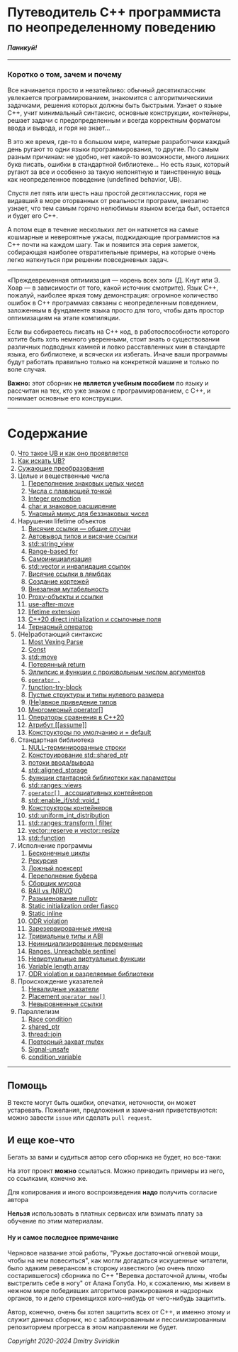 # Путеводитель C++ программиста по неопределенному поведению

#### *Паникуй!*

--------------

### Коротко о том, зачем и почему

Все начинается просто и незатейливо: обычный десятиклассник увлекается программированием, знакомится с алгоритмическими задачками, решения которых должны быть быстрыми. Узнает о языке C++, учит минимальный синтаксис, основные конструкции, контейнеры, решает задачи с предопределенным и всегда корректным форматом ввода и вывода, и горя не знает...

В это же время, где-то в большом мире, матерые разработчики каждый день ругают то одни языки программирования, то другие. По самым разным причинам: не удобно, нет какой-то возможности, много лишних букв писать, ошибки в стандартной библиотеке... Но есть язык, который ругают за все и особенно за такую непонятную и таинственную вещь как неопределенное поведение (undefined behavior, UB).

Спустя лет пять или шесть наш простой десятиклассник, горя не видавший в море оторванных от реальности программ, внезапно узнает, что тем самым горячо нелюбимым языком всегда был, остается и будет его C++.

А потом еще в течение нескольких лет он наткнется на самые кошмарные и невероятные ужасы, поджидающие программистов на C++ почти на каждом шагу. Так и появится эта серия заметок, собирающая наиболее отвратительные примеры, на которые очень легко наткнуться при решении повседневных задач.

--------------

«Преждевременная оптимизация — корень всех зол» (Д. Кнут или Э. Хоар — в зависимости от того, какой источник смотрите). Язык С++, пожалуй, наиболее яркая тому демонстрация: огромное количество ошибок в C++ программах связаны
с неопределенным поведением, заложенным в фундаменте языка просто для того, чтобы дать простор оптимизациям на этапе компиляции.

Если вы собираетесь писать на C++ код, в работоспособности которого хотите быть хоть немного уверенными, стоит знать о существовании различных  подводных камней и ловко расставленных мин в стандарте языка, его библиотеке, и всячески их избегать. Иначе ваши программы будут работать правильно только на конкретной машине и только по воле случая.


**Важно:** этот сборник **не является учебным пособием** по языку и рассчитан на тех, кто уже знаком с программированием, с C++, и понимает основные его конструкции.

----


# Содержание
0. [Что такое UB и как оно проявляется](what_is_ub.md)
1. [Как искать UB?](how_to_find_ub.md)
2. [Сужающие преобразования](numeric/narrowing.md)
3. Целые и вещественные числа
   1. [Переполнение знаковых целых чисел](numeric/overflow.md)
   2. [Числа с плавающей точкой](numeric/floats.md)
   3. [Integer promotion](numeric/integer_promotion.md)
   4. [char и знаковое расширение](numeric/char_sign_extension.md)
   5. [Унарный минус для беззнаковых чисел](numeric/unsigned_unary_minus.md)
4. Нарушения lifetime объектов
   1. [Висячие ссылки — общие случаи](lifetime/use_after_free_in_general.md)
   2. [Автовывод типов и висячие ссылки](lifetime/decltype_auto_and_explicit_types.md)
   3. [std::string_view](lifetime/string_view.md)
   4. [Range-based for](lifetime/for_loop.md)
   5. [Cамоинициализация](lifetime/self_init.md)
   6. [std::vector и инвалидация ссылок](lifetime/vector_invalidation.md)
   7. [Висячие ссылки в лямбдах](lifetime/lambda_capture.md)
   8. [Создание кортежей](lifetime/tuple_creation.md)
   9. [Внезапная мутабельность](lifetime/unexpected_mutability.md)
   10. [Proxy-объекты и ссылки](lifetime/proxy_objects.md)
   11. [use-after-move](lifetime/use-after-move.md)
   12. [lifetime extension](lifetime/lifetime_extension.md)
   13. [C++20 direct initialization и ссылочные поля](lifetime/direct_initialization_references.md)
   14. [Тернарный оператор](lifetime/ternary_operator.md)
5. (Не)работающий синтаксис
   1. [Most Vexing Parse](syntax/most_vexing_parse.md)
   2. [Const](syntax/const_launder.md)
   3. [std::move](syntax/move.md)
   4. [Потерянный return](syntax/missing_return.md)
   5. [Эллипсис и функции с произвольным числом аргументов](syntax/c_variadic.md)
   6. [`operator ,`](syntax/comma_operator.md)
   7. [function-try-block](syntax/function-try-catch.md)
   8. [Пустые структуры и типы нулевого размера](syntax/zero_size.md)
   9. [(Не)явное приведение типов](syntax/explicit_but_implicit.md)
   10. [Многомерный operator[]](syntax/multidimensional_subscript.md)
   11. [Операторы сравнения в C++20](syntax/comparison_operator_rewrite.md)
   12. [Атрибут [[assume]]](syntax/assume.md)
   13. [Конструкторы по умолчанию и = default](syntax/default_default_constructor.md)
6. Стандартная библиотека
   1. [NULL-терминированные строки](standard_lib/null_terminated_string.md)
   2. [Конструирование std::shared_ptr](standard_lib/shared_ptr_constructor.md)
   3. [потоки ввода/вывода](standard_lib/iostreams.md)
   4. [std::aligned_storage](standard_lib/aligned_storage.md)
   5. [функции стантарной библиотеки как параметры](standard_lib/function_pass_and_address_restriction.md)
   6. [std::ranges::views](standard_lib/ranges_views_lazy.md)
   7. [`operator[] ` ассоциативных контейнеров](standard_lib/map_subscript.md)
   8. [std::enable_if/std::void_t](standard_lib/enable_if_void_t.md)
   9. [Конструкторы контейнеров](standard_lib/stl_constructors.md)
   10. [std::uniform_int_distribution](standard_lib/uniform_int_distribution.md)
   11. [std::ranges::transform | filter](standard_lib/transform_filter_ranges.md)
   12. [vector::reserve и vector::resize](standard_lib/vector_resize_reserve.md)
   13. [std::function](standard_lib/std_function_const.md)
7. Исполнение программы
   1.  [Бесконечные циклы](runtime/endless_loop.md)
   2.  [Рекурсия](runtime/recursion.md)
   3.  [Ложный noexcept](runtime/noexcept.md)
   4.  [Переполнение буфера](runtime/array_overrun.md)
   5.  [Сборщик мусора](runtime/garbage_collector.md)
   6.  [RAII vs (N)RVO](runtime/rvo_vs_raii.md)
   7.  [Разыменование nullptr](runtime/nullptr_dereference.md)
   8.  [Static initialization order fiasco](runtime/static_initialization_order_fiasco.md)
   9.  [Static inline](runtime/static_inline.md)
   10.  [ODR violation](runtime/odr_violation.md)
   11. [Зарезервированные имена](runtime/reserved_names.md)
   12. [Тривиальные типы и ABI](runtime/trivial_types_and_ABI.md)
   13. [Неинициализированные переменные](runtime/uninitialized.md)
   14. [Ranges. Unreachable sentinel](runtime/unreachable_sentinel.md)
   15. [Невиртуальные виртуальные функции](runtime/virtual_functions.md)
   16. [Variable length array](runtime/vla.md)
   17. [ODR violation и разделяемые библиотеки](runtime/dll_and_odr_violation.md)
8. Происхождение указателей
   1. [Невалидные указатели](pointer_provenance/invalid_pointer.md)
   2. [Placement `operator new[]`](pointer_provenance/array_placement_new.md)
   3. [Невыровненные ссылки](pointer_provenance/misaligned_reference.md)
9. Параллелизм
   1. [Race condition](concurrency/race_condition.md)
   2. [shared_ptr](concurrency/shared_ptr.md)
   3. [thread::join](concurrency/jthread.md)
   4. [Повторный захват mutex](concurrency/double_lock.md)
   5. [Signal-unsafe](concurrency/signal_unsafe.md)
   6. [condition_variable](concurrency/condition_variable.md)


---
## Помощь

В тексте могут быть ошибки, опечатки, неточности, он может устаревать. Пожелания, предложения и замечания приветствуются: можно завести `issue` или сделать `pull request`.

## И еще кое-что

Бегать за вами и судиться автор сего сборника не будет, но все-таки:

На этот проект **можно** ссылаться. Можно приводить примеры из него, со ссылками, конечно же.

Для копирования и иного воспроизведения **надо** получить согласие автора

**Нельзя** использовать в платных сервисах или взимать плату за обучение по этим материалам.

#### Ну и самое последнее примечание

Черновое название этой работы, "Ружье достаточной огневой мощи, чтобы на нем повеситься", как могли догадаться искушенные читатели, было эдаким реверансом в сторону известного (но очень плохо состарившегося) сборника по C++ "Веревка достаточной длины, чтобы выстрелить себе в ногу" от Алана Голуба. Но, к сожалению, мы живем в нежном мире победивших алгоритмов ранжирования и надзорных органов, то и дело стремящихся кого-нибудь от чего-нибудь защитить. 

Автор, конечно, очень бы хотел защитить всех от C++, и именно этому и служит данных сборник, но с заблокированным и пессимизированным репозиторием прогресса в этом направлении не будет.


_Copyright 2020-2024 Dmitry Sviridkin_
